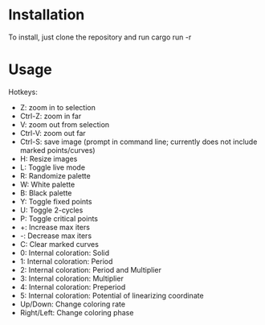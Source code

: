 # Installation

To install, just clone the repository and run
    cargo run -r

# Usage

Hotkeys:

- Z: zoom in to selection
- Ctrl-Z: zoom in far
- V: zoom out from selection
- Ctrl-V: zoom out far
- Ctrl-S: save image (prompt in command line; currently does not include marked points/curves)
- H: Resize images
- L: Toggle live mode
- R: Randomize palette
- W: White palette
- B: Black palette
- Y: Toggle fixed points
- U: Toggle 2-cycles
- P: Toggle critical points
- +: Increase max iters
- -: Decrease max iters
- C: Clear marked curves
- 0: Internal coloration: Solid
- 1: Internal coloration: Period
- 2: Internal coloration: Period and Multiplier
- 3: Internal coloration: Multiplier
- 4: Internal coloration: Preperiod
- 5: Internal coloration: Potential of linearizing coordinate
- Up/Down: Change coloring rate
- Right/Left: Change coloring phase
